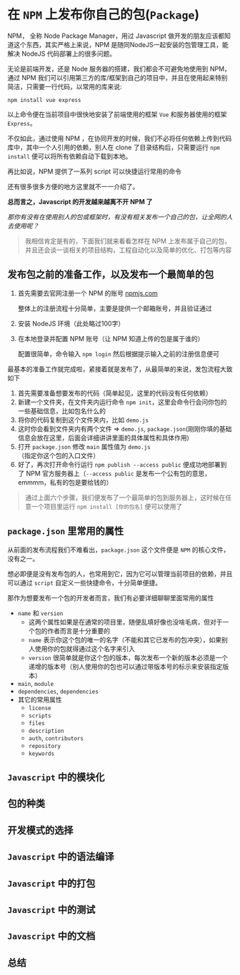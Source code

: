 # 在 `NPM` 上发布你自己的包(`Package`)

NPM， 全称 Node Package Manager，用过 Javascript 做开发的朋友应该都知道这个东西，其实严格上来说，NPM 是随同NodeJS一起安装的包管理工具，能解决 NodeJS 代码部署上的很多问题。

无论是前端开发，还是 Node 服务器的搭建，我们都会不可避免地使用到 NPM，通过 NPM 我们可以引用第三方的库/框架到自己的项目中，并且在使用起来特别简洁，只需要一行代码，以常用的库来说:

```shall script
npm install vue express
```

以上命令便在当前项目中很快地安装了前端使用的框架 `Vue` 和服务器使用的框架 `Express`。

不仅如此，通过使用 NPM ，在协同开发的时候，我们不必将任何依赖上传到代码库中，其中一个人引用的依赖，别人在 clone 了目录结构后，只需要运行 `npm install` 便可以将所有依赖自动下载到本地。

再比如说，NPM 提供了一系列 script 可以快捷运行常用的命令

还有很多很多方便的地方这里就不一一介绍了。

**总而言之，Javascript 的开发越来越离不开 NPM 了**

*那你有没有在使用别人的包或框架时，有没有相关发布一个自己的包，让全网的人去使用呢？*

> 我相信肯定是有的，下面我们就来看看怎样在 NPM 上发布属于自己的包，并且还会谈一谈相关的项目结构，工程自动化以及简单的优化、打包等内容

## 发布包之前的准备工作，以及发布一个最简单的包

1. 首先需要去官网注册一个 NPM 的账号 [npmjs.com](http://npmjs.com/)
   
   整体上的注册流程十分简单，主要是提供一个邮箱账号，并且验证通过

2. 安装 NodeJS 环境（此处略过100字）
3. 在本地登录并配置 NPM 账号（让 NPM 知道上传的包是属于谁的）

   配置很简单，命令输入 `npm login` 然后根据提示输入之前的注册信息便可

最基本的准备工作就完成啦，紧接着就是发布了，从最简单的来说，发包流程大致如下
1. 首先需要准备想要发布的代码（简单起见，这里的代码没有任何依赖）
2. 新建一个文件夹，在文件夹内运行命令 `npm init`，这里会命令行会问你包的一些基础信息，比如包名什么的
3. 将你的代码复制到这个文件夹内，比如 `demo.js`
4. 这时你会看到文件夹内有两个文件 => `demo.js`, `package.json`(刚刚你填的基础信息会放在这里，后面会详细讲讲里面的具体属性和具体作用)
5. 打开 `package.json` 修改 `main` 属性值为 `demo.js` （指定你这个包的入口文件）
6. 好了，再次打开命令行运行 `npm publish --access public` 便成功地部署到了 NPM 官方服务器上（`--access public` 是发布一个公有包的意思，emmmm，私有的包是要给钱的）

> 通过上面六个步骤，我们便发布了一个最简单的包到服务器上，这时候在任意一个项目里运行 `npm install [你的包名]` 便可以使用了

## `package.json` 里常用的属性

从前面的发布流程我们不难看出，`package.json` 这个文件便是 `NPM` 的核心文件，没有之一。

想必即便是没有发布包的人，也常用到它，因为它可以管理当前项目的依赖，并且可以通过 `script` 自定义一些快捷命令，十分简单便捷。

那作为想要发布一个包的开发者而言，我们有必要详细聊聊里面常用的属性

- `name` 和 `version`
  - 这两个属性如果是在通常的项目里，随便乱填好像也没啥毛病，但对于一个包的作者而言是十分重要的
  - `name` 表示你这个包的唯一的名字（不能和其它已发布的包冲突），如果别人使用你的包就得通过这个名字来引入
  - `version` 很简单就是你这个包的版本，每次发布一个新的版本必须是一个递增的版本号（别人使用你的包也可以通过带版本号的标示来安装指定版本）
- `main`, `module`
- `dependencies`, `dependencies`
- 其它的常用属性
  - `license`
  - `scripts`
  - `files`
  - `description`
  - `auth`, `contributors`
  - `repository`
  - `keywords`

## `Javascript` 中的模块化
## 包的种类
## 开发模式的选择
## `Javascript` 中的语法编译
## `Javascript` 中的打包
## `Javascript` 中的测试
## `Javascript` 中的文档

## 总结